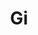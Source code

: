 ---
title: Gi
repo: "https://github.com/goki/gi"
packages: ["goki.dev/gi/v2", "goki.dev/gi/python/v2"]
---